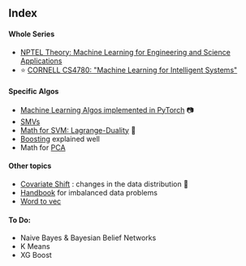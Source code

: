 ## Index
#### Whole Series
- [NPTEL Theory: Machine Learning for Engineering and Science Applications](https://youtube.com/playlist?list=PLyqSpQzTE6M-SISTunGRBRiZk7opYBf_K)
- :star: [CORNELL CS4780: "Machine Learning for Intelligent Systems"
](https://www.youtube.com/playlist?list=PLl8OlHZGYOQ7bkVbuRthEsaLr7bONzbXS)

#### Specific Algos
- [Machine Learning Algos implemented in PyTorch](https://youtu.be/rLOyrWV8gmA)  📷
- [SMVs](https://youtube.com/playlist?list=PLC0PzjY99Q_Xc5IK-UE4FX7Loz1auXylYa)
- [Math for SVM: Lagrange-Duality](https://www.svm-tutorial.com/2016/09/duality-lagrange-multipliers/)  📓
- [Boosting](https://www.youtube.com/watch?v=MIPkK5ZAsms&ab_channel=CodeEmporium) explained well
- Math for [PCA](https://www.youtube.com/watch?v=dhK8nbtii6I)

#### Other topics
- [Covariate Shift](https://www.analyticsvidhya.com/blog/2017/07/covariate-shift-the-hidden-problem-of-real-world-data-science/) : changes in the data distribution :notebook:
- [Handbook](https://machinelearningmastery.com/framework-for-imbalanced-classification-projects/) for imbalanced data problems
- [Word to vec](https://youtu.be/f7o8aDNxf7k)


#### To Do:
- Naive Bayes & Bayesian Belief Networks
- K Means
- XG Boost
